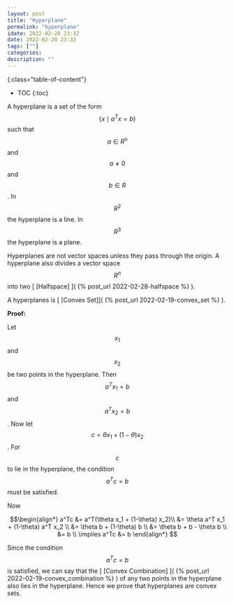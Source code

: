 ```yaml
---
layout: post
title: "Hyperplane"
permalink: "hyperplane"
idate: 2022-02-28 23:32
date: 2022-02-28 23:32
tags: [""]
categories:
description: ""
---
```


{:class="table-of-content"}
* TOC 
{:toc}

A hyperplane is a set of the form $$\{x \mid a^Tx=b\}$$ such that $$a \in R^n$$
and $$a \neq 0 $$ and $$b \in R$$. In $$R^2$$ the hyperplane is a line. In
$$R^3$$ the hyperplane is a plane. 

Hyperplanes are not vector spaces unless they pass through the origin. A
hyperplane also divides a vector space $$R^n$$ into two [ [Halfspace] ]( {% post_url 2022-02-28-halfspace %} ).

A hyperplanes is [ [Convex Set]]( {% post_url 2022-02-19-convex_set %} ). 

**Proof:**

Let $$x_1$$ and $$x_2$$ be two points in the hyperplane.
Then $$a^Tx_1=b$$ and $$a^Tx_2=b$$. Now let $$c = \theta x_1 + (1-\theta) x_2$$.
For $$c$$ to lie in the hyperplane, the condition $$a^Tc=b$$ must be satisfied.

Now 

$$\begin{align*}
a^Tc &= a^T(\theta x_1 + (1-\theta) x_2)\\
&= \theta a^T x_1 + (1-\theta) a^T x_2 \\
&= \theta b + (1-\theta) b \\ 
&= \theta b + b - \theta b \\
&= b \\ 
\implies a^Tc &= b
\end{align*}
$$

Since the condition $$a^Tc=b$$ is satisfied, we can say that the [ [Convex Combination] ]( {% post_url 2022-02-19-convex_combination %} ) 
of any two points in the hyperplane also lies in the hyperplane. Hence we prove
that hyperplanes are convex sets.


